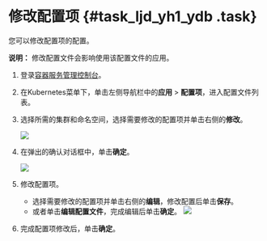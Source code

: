 # 修改配置项 {#task_ljd_yh1_ydb .task}

您可以修改配置项的配置。

**说明：** 修改配置文件会影响使用该配置文件的应用。

1.  登录[容器服务管理控制台](https://cs.console.aliyun.com)。 
2.  在Kubernetes菜单下，单击左侧导航栏中的**应用** \> **配置项**，进入配置文件列表。 
3.  选择所需的集群和命名空间，选择需要修改的配置项并单击右侧的**修改**。 

    ![](http://static-aliyun-doc.oss-cn-hangzhou.aliyuncs.com/assets/img/16498/153535733310310_zh-CN.png)

4.  在弹出的确认对话框中，单击**确定**。 

    ![](http://static-aliyun-doc.oss-cn-hangzhou.aliyuncs.com/assets/img/16498/153535733410311_zh-CN.png)

5.  修改配置项。 

    -   选择需要修改的配置项并单击右侧的**编辑**，修改配置后单击**保存**。
    -   或者单击**编辑配置文件**，完成编辑后单击**确定**。
    ![](http://static-aliyun-doc.oss-cn-hangzhou.aliyuncs.com/assets/img/16498/153535733410312_zh-CN.png)

6.  完成配置项修改后，单击**确定**。 


